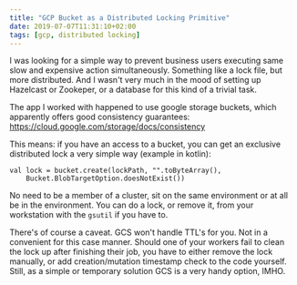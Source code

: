 ```yaml
---
title: "GCP Bucket as a Distributed Locking Primitive"
date: 2019-07-07T11:31:10+02:00
tags: [gcp, distributed locking]
---
```


I was looking for a simple way to prevent business users executing same slow and expensive action simultaneously. Something like a lock file, but more distributed. And I wasn't very much in the mood of setting up Hazelcast or Zookeper, or a database for this kind of a trivial task. 

<!--more-->

The app I worked with happened to use google storage buckets, which apparently offers good consistency guarantees: https://cloud.google.com/storage/docs/consistency

This means: if you have an access to a bucket, you can get an exclusive distributed lock a very simple way (example in kotlin):

```
val lock = bucket.create(lockPath, "".toByteArray(), 
    Bucket.BlobTargetOption.doesNotExist())
```

No need to be a member of a cluster, sit on the same environment or at all be in the environment. You can do a lock, or remove it, from your workstation with the `gsutil` if you have to.

There's of course a caveat. GCS won't handle TTL's for you. Not in a convenient for this case manner. Should one of your workers fail to clean the lock up after finishing their job, you have to either remove the lock manually, or add creation/mutation timestamp check to the code yourself.
Still, as a simple or temporary solution GCS is a very handy option, IMHO.


